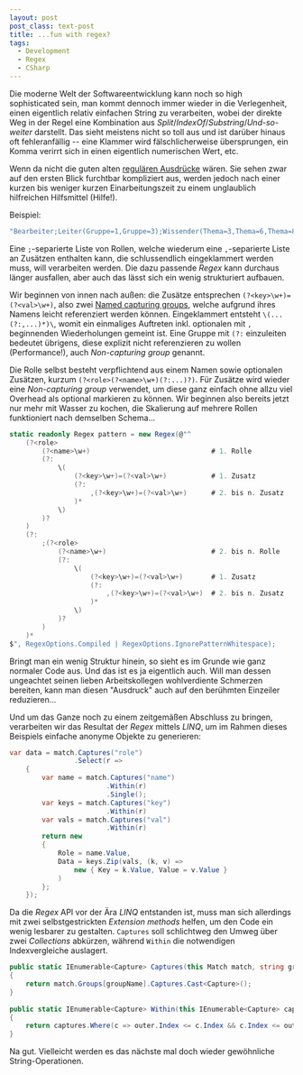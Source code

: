 ```yaml
---
layout: post
post_class: text-post
title: ...fun with regex?
tags:
  - Development
  - Regex
  - CSharp
---
```

Die moderne Welt der Softwareentwicklung kann noch so high sophisticated sein, man kommt dennoch immer wieder in die Verlegenheit, einen eigentlich relativ einfachen String zu verarbeiten, wobei der direkte Weg in der Regel eine Kombination aus *Split*/*IndexOf*/*Substring*/*Und-so-weiter* darstellt. Das sieht meistens nicht so toll aus und ist darüber hinaus oft fehleranfällig -- eine Klammer wird fälschlicherweise übersprungen, ein Komma verirrt sich in einen eigentlich numerischen Wert, etc.

Wenn da nicht die guten alten [regulären Ausdrücke][0] wären. Sie sehen zwar auf den ersten Blick furchtbar kompliziert aus, werden jedoch nach einer kurzen bis weniger kurzen Einarbeitungszeit zu einem unglaublich hilfreichen Hilfsmittel (Hilfe!).

Beispiel:

```csharp
"Bearbeiter;Leiter(Gruppe=1,Gruppe=3);Wissender(Thema=3,Thema=6,Thema=8);Verkäufer(Kunde=6)"
```

Eine `;`-separierte Liste von Rollen, welche wiederum eine `,`-separierte Liste an Zusätzen enthalten kann, die schlussendlich eingeklammert werden muss, will verarbeiten werden. Die dazu passende *Regex* kann durchaus länger ausfallen, aber auch das lässt sich ein wenig strukturiert aufbauen.

Wir beginnen von innen nach außen: die Zusätze entsprechen `(?<key>\w+)=(?<val>\w+)`, also zwei [Named capturing groups][1], welche aufgrund ihres Namens leicht referenziert werden können. Eingeklammert entsteht `\(...(?:,...)*)\`, womit ein einmaliges Auftreten inkl. optionalen mit `,` beginnenden Wiederholungen gemeint ist. Eine Gruppe mit `(?:` einzuleiten bedeutet übrigens, diese explizit nicht referenzieren zu wollen (Performance!), auch *Non-capturing group* genannt.

Die Rolle selbst besteht verpflichtend aus einem Namen sowie optionalen Zusätzen, kurzum `(?<role>(?<name>\w+)(?:...)?)`. Für Zusätze wird wieder eine *Non-capturing group* verwendet, um diese ganz einfach ohne allzu viel Overhead als optional markieren zu können. Wir beginnen also bereits jetzt nur mehr mit Wasser zu kochen, die Skalierung auf mehrere Rollen funktioniert nach demselben Schema...

```csharp
static readonly Regex pattern = new Regex(@"^
    (?<role>
        (?<name>\w+)                              # 1. Rolle
        (?:
            \(
                (?<key>\w+)=(?<val>\w+)           # 1. Zusatz
                (?:
                    ,(?<key>\w+)=(?<val>\w+)      # 2. bis n. Zusatz
                )*
            \)
        )?
    )
    (?:
        ;(?<role>
            (?<name>\w+)                          # 2. bis n. Rolle
            (?:
                \(
                    (?<key>\w+)=(?<val>\w+)       # 1. Zusatz
                    (?:
                        ,(?<key>\w+)=(?<val>\w+)  # 2. bis n. Zusatz
                    )*
                \)
            )?
        )
    )*
$", RegexOptions.Compiled | RegexOptions.IgnorePatternWhitespace);
```

Bringt man ein wenig Struktur hinein, so sieht es im Grunde wie ganz normaler Code aus. Und das ist es ja eigentlich auch. Will man dessen ungeachtet seinen lieben Arbeitskollegen wohlverdiente Schmerzen bereiten, kann man diesen "Ausdruck" auch auf den berühmten Einzeiler reduzieren...

Und um das Ganze noch zu einem zeitgemäßen Abschluss zu bringen, verarbeiten wir das Resultat der *Regex* mittels *LINQ*, um im Rahmen dieses Beispiels einfache anonyme Objekte zu generieren:

```csharp
var data = match.Captures("role")
                .Select(r =>
    {
        var name = match.Captures("name")
                        .Within(r)
                        .Single();
        var keys = match.Captures("key")
                        .Within(r)
        var vals = match.Captures("val")
                        .Within(r)
        return new
        {
            Role = name.Value,
            Data = keys.Zip(vals, (k, v) =>
                new { Key = k.Value, Value = v.Value }
            )
        };
    });
```

Da die *Regex* API vor der Ära *LINQ* entstanden ist, muss man sich allerdings mit zwei selbstgestrickten *Extension methods* helfen, um den Code ein wenig lesbarer zu gestalten. `Captures` soll schlichtweg den Umweg über zwei *Collections* abkürzen, während `Within` die notwendigen Indexvergleiche auslagert.

```csharp
public static IEnumerable<Capture> Captures(this Match match, string groupName)
{
    return match.Groups[groupName].Captures.Cast<Capture>();
}
    
public static IEnumerable<Capture> Within(this IEnumerable<Capture> captures, Capture outer)
{
    return captures.Where(c => outer.Index <= c.Index && c.Index <= outer.Index + outer.Length);
}
```

Na gut. Vielleicht werden es das nächste mal doch wieder gewöhnliche String-Operationen.

[0]: https://www.regular-expressions.info/
[1]: https://www.regular-expressions.info/refext.html
